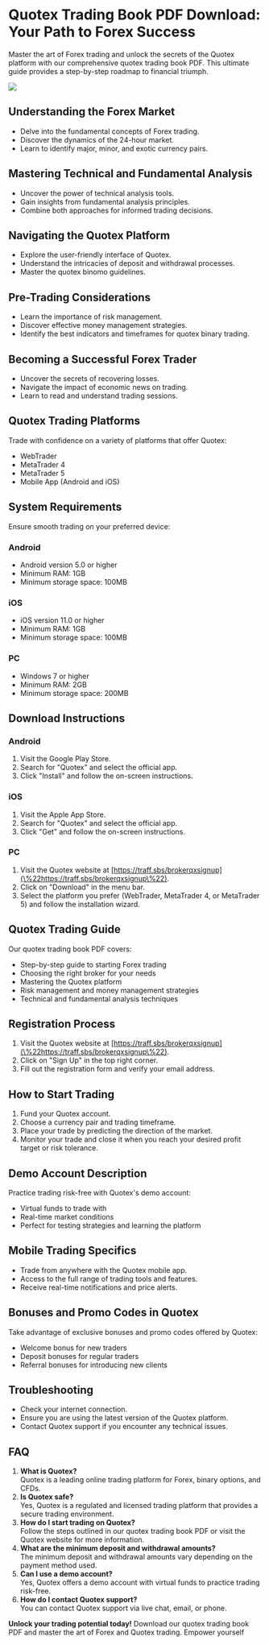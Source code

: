 # Quotex Trading Book PDF Download: Your Path to Forex Success

Master the art of Forex trading and unlock the secrets of the Quotex
platform with our comprehensive quotex trading book PDF. This ultimate
guide provides a step-by-step roadmap to financial triumph.

[![](https://static.quotex.io/files/4_en/300_250.jpg)](https://traff.sbs/brokerqxlid)

## Understanding the Forex Market

-   Delve into the fundamental concepts of Forex trading.
-   Discover the dynamics of the 24-hour market.
-   Learn to identify major, minor, and exotic currency pairs.

## Mastering Technical and Fundamental Analysis

-   Uncover the power of technical analysis tools.
-   Gain insights from fundamental analysis principles.
-   Combine both approaches for informed trading decisions.

## Navigating the Quotex Platform

-   Explore the user-friendly interface of Quotex.
-   Understand the intricacies of deposit and withdrawal processes.
-   Master the quotex binomo guidelines.

## Pre-Trading Considerations

-   Learn the importance of risk management.
-   Discover effective money management strategies.
-   Identify the best indicators and timeframes for quotex binary
    trading.

## Becoming a Successful Forex Trader

-   Uncover the secrets of recovering losses.
-   Navigate the impact of economic news on trading.
-   Learn to read and understand trading sessions.

## Quotex Trading Platforms

Trade with confidence on a variety of platforms that offer Quotex:

-   WebTrader
-   MetaTrader 4
-   MetaTrader 5
-   Mobile App (Android and iOS)

## System Requirements

Ensure smooth trading on your preferred device:

### Android

-   Android version 5.0 or higher
-   Minimum RAM: 1GB
-   Minimum storage space: 100MB

### iOS

-   iOS version 11.0 or higher
-   Minimum RAM: 1GB
-   Minimum storage space: 100MB

### PC

-   Windows 7 or higher
-   Minimum RAM: 2GB
-   Minimum storage space: 200MB

## Download Instructions

### Android

1.  Visit the Google Play Store.
2.  Search for "Quotex" and select the official app.
3.  Click "Install" and follow the on-screen instructions.

### iOS

1.  Visit the Apple App Store.
2.  Search for "Quotex" and select the official app.
3.  Click "Get" and follow the on-screen instructions.

### PC

1.  Visit the Quotex website at
    [https://traff.sbs/brokerqxsignup](\%22https://traff.sbs/brokerqxsignup\%22).
2.  Click on "Download" in the menu bar.
3.  Select the platform you prefer (WebTrader, MetaTrader 4, or
    MetaTrader 5) and follow the installation wizard.

## Quotex Trading Guide

Our quotex trading book PDF covers:

-   Step-by-step guide to starting Forex trading
-   Choosing the right broker for your needs
-   Mastering the Quotex platform
-   Risk management and money management strategies
-   Technical and fundamental analysis techniques

## Registration Process

1.  Visit the Quotex website at
    [https://traff.sbs/brokerqxsignup](\%22https://traff.sbs/brokerqxsignup\%22).
2.  Click on "Sign Up" in the top right corner.
3.  Fill out the registration form and verify your email address.

## How to Start Trading

1.  Fund your Quotex account.
2.  Choose a currency pair and trading timeframe.
3.  Place your trade by predicting the direction of the market.
4.  Monitor your trade and close it when you reach your desired profit
    target or risk tolerance.

## Demo Account Description

Practice trading risk-free with Quotex\'s demo account:

-   Virtual funds to trade with
-   Real-time market conditions
-   Perfect for testing strategies and learning the platform

## Mobile Trading Specifics

-   Trade from anywhere with the Quotex mobile app.
-   Access to the full range of trading tools and features.
-   Receive real-time notifications and price alerts.

## Bonuses and Promo Codes in Quotex

Take advantage of exclusive bonuses and promo codes offered by Quotex:

-   Welcome bonus for new traders
-   Deposit bonuses for regular traders
-   Referral bonuses for introducing new clients

## Troubleshooting

-   Check your internet connection.
-   Ensure you are using the latest version of the Quotex platform.
-   Contact Quotex support if you encounter any technical issues.

## FAQ

1.  **What is Quotex?**\
    Quotex is a leading online trading platform for Forex, binary
    options, and CFDs.
2.  **Is Quotex safe?**\
    Yes, Quotex is a regulated and licensed trading platform that
    provides a secure trading environment.
3.  **How do I start trading on Quotex?**\
    Follow the steps outlined in our quotex trading book PDF or visit
    the Quotex website for more information.
4.  **What are the minimum deposit and withdrawal amounts?**\
    The minimum deposit and withdrawal amounts vary depending on the
    payment method used.
5.  **Can I use a demo account?**\
    Yes, Quotex offers a demo account with virtual funds to practice
    trading risk-free.
6.  **How do I contact Quotex support?**\
    You can contact Quotex support via live chat, email, or phone.

**Unlock your trading potential today!** Download our quotex trading
book PDF and master the art of Forex and Quotex trading. Empower
yourself

